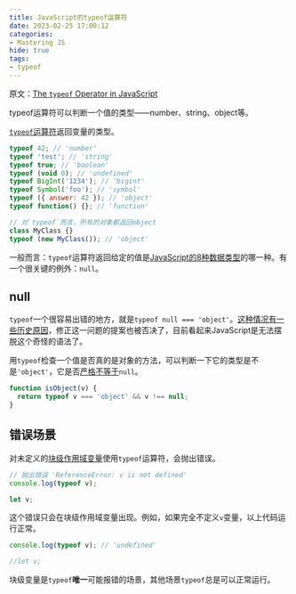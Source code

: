 ```yaml
---
title: JavaScript的typeof运算符
date: 2023-02-25 17:00:12
categories:
- Mastering JS
hide: true
tags:
- typeof
---
```


原文：[The `typeof` Operator in JavaScript](https://masteringjs.io/tutorials/fundamentals/typeof)

typeof运算符可以判断一个值的类型——number、string、object等。

<!-- more -->

[`typeof`运算符](https://developer.mozilla.org/en-US/docs/Web/JavaScript/Reference/Operators/typeof)返回变量的类型。

```javascript
typeof 42; // 'number'
typeof 'test'; // 'string'
typeof true; // 'boolean'
typeof (void 0); // 'undefined'
typeof BigInt('1234'); // 'bigint'
typeof Symbol('foo'); // 'symbol'
typeof ({ answer: 42 }); // 'object'
typeof function() {}; // 'function'

// 对`typeof`而言，所有的对象都返回object
class MyClass {}
typeof (new MyClass()); // 'object'
```

一般而言：`typeof`运算符返回给定的值是[JavaScript的8种数据类型](https://developer.mozilla.org/en-US/docs/Web/JavaScript/Data_structures)的哪一种。有一个很关键的例外：`null`。

## null

`typeof`一个很容易出错的地方，就是`typeof null === 'object'`。[这种情况有一些历史原因](https://developer.mozilla.org/en-US/docs/Web/JavaScript/Reference/Operators/typeof#null)，修正这一问题的提案也被否决了，目前看起来JavaScript是无法摆脱这个奇怪的语法了。

用`typeof`检查一个值是否真的是对象的方法，可以判断一下它的类型是不是`'object'`，它是否[严格不等于](https://masteringjs.io/tutorials/fundamentals/equals)`null`。

```javascript
function isObject(v) {
  return typeof v === 'object' && v !== null;
}
```

## 错误场景

对未定义的[块级作用域变量](https://developer.mozilla.org/en-US/docs/Web/JavaScript/Reference/Statements/let)使用`typeof`运算符，会抛出错误。

```javascript
// 抛出错误 'ReferenceError: v is not defined'
console.log(typeof v);

let v;
```

这个错误只会在块级作用域变量出现。例如，如果完全不定义`v`变量，以上代码运行正常。

```javascript
console.log(typeof v); // 'undefined'

//let v;
```

块级变量是`typeof`**唯一**可能报错的场景，其他场景`typeof`总是可以正常运行。

